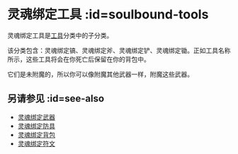 # 灵魂绑定工具 :id=soulbound-tools

灵魂绑定工具是[工具](/Tools)分类中的子分类。

该分类包含：灵魂绑定镐、灵魂绑定斧、灵魂绑定铲、灵魂绑定锄。正如工具名称所示，这些工具将会在你死亡后保留在你的背包中。

它们是未附魔的，所以你可以像附魔其他武器一样，附魔这些武器。

## 另请参见 :id=see-also

* [灵魂绑定武器](/Soulbound-Weapons)
* [灵魂绑定防具](/Soulbound-Armor)
* [灵魂绑定背包](/Soulbound-Backpack)
* [灵魂绑定符文](/Soulbound-Rune)
